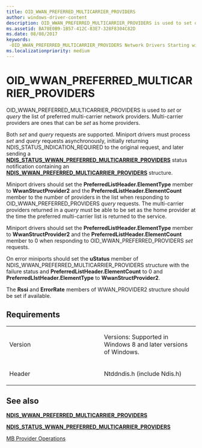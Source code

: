 ```yaml
---
title: OID_WWAN_PREFERRED_MULTICARRIER_PROVIDERS
author: windows-driver-content
description: OID_WWAN_PREFERRED_MULTICARRIER_PROVIDERS is used to set or query the list of preferred multi-carrier network providers. Multi-carrier providers are ones that can be set as home providers.
ms.assetid: BA78E0B9-1B57-412C-83E7-328F8304C82D
ms.date: 08/08/2017
keywords: 
 -OID_WWAN_PREFERRED_MULTICARRIER_PROVIDERS Network Drivers Starting with Windows Vista
ms.localizationpriority: medium
---
```


# OID\_WWAN\_PREFERRED\_MULTICARRIER\_PROVIDERS


OID\_WWAN\_PREFERRED\_MULTICARRIER\_PROVIDERS is used to *set* or *query* the list of preferred multi-carrier network providers. Multi-carrier providers are ones that can be *set* as home providers.

Both *set* and *query* requests are supported. Miniport drivers must process *set* and *query* requests asynchronously, initially returning NDIS\_STATUS\_INDICATION\_REQUIRED to the original request, and later sending a [**NDIS\_STATUS\_WWAN\_PREFERRED\_MULTICARRIER\_PROVIDERS**](https://msdn.microsoft.com/library/windows/hardware/hh846211) status notification containing an [**NDIS\_WWAN\_PREFERRED\_MULTICARRIER\_PROVIDERS**](https://msdn.microsoft.com/library/windows/hardware/hh831864) structure.

Miniport drivers should set the **PreferredListHeader.ElementType** member to **WwanStructProvider2** and the **PreferredListHeader.ElementCount** member to the number of providers in the list when responding to OID\_WWAN\_PREFERRED\_PROVIDERS *query* requests. The multi-carrier providers returned in a *query* must be able to be set as the home provider at the time the preferred multi-carrier list is returned to the service.

Miniport drivers should set the **PreferredListHeader.ElementType** member to **WwanStructProvider2** and the **PreferredListHeader.ElementCount** member to 0 when responding to OID\_WWAN\_PREFERRED\_PROVIDERS *set* requests.

On error miniports should set the **uStatus** member of NDIS\_WWAN\_PREFERRED\_MULTICARRIER\_PROVIDERS structure with the failure status and **PreferredListHeader.ElementCount** to 0 and **PreferredLIstHeader.ElementType** to **WwanStructProvider2**.

The **Rssi** and **ErrorRate** members of WWAN\_PROVIDER2 structure should be set if available.

Requirements
------------

<table>
<colgroup>
<col width="50%" />
<col width="50%" />
</colgroup>
<tbody>
<tr class="odd">
<td><p>Version</p></td>
<td><p>Versions: Supported in Windows 8 and later versions of Windows.</p></td>
</tr>
<tr class="even">
<td><p>Header</p></td>
<td>Ntddndis.h (include Ndis.h)</td>
</tr>
</tbody>
</table>

## See also


[**NDIS\_WWAN\_PREFERRED\_MULTICARRIER\_PROVIDERS**](https://msdn.microsoft.com/library/windows/hardware/hh831864)

[**NDIS\_STATUS\_WWAN\_PREFERRED\_MULTICARRIER\_PROVIDERS**](https://msdn.microsoft.com/library/windows/hardware/hh846211)

[MB Provider Operations](https://msdn.microsoft.com/library/windows/hardware/ff559101)

 

 




